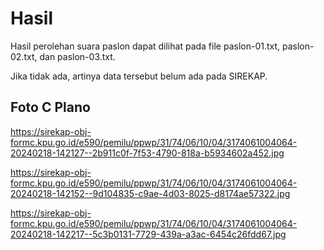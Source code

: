 # Hasil

Hasil perolehan suara paslon dapat dilihat pada file paslon-01.txt, paslon-02.txt, dan paslon-03.txt.

Jika tidak ada, artinya data tersebut belum ada pada SIREKAP.

## Foto C Plano

https://sirekap-obj-formc.kpu.go.id/e590/pemilu/ppwp/31/74/06/10/04/3174061004064-20240218-142127--2b911c0f-7f53-4790-818a-b5934602a452.jpg

https://sirekap-obj-formc.kpu.go.id/e590/pemilu/ppwp/31/74/06/10/04/3174061004064-20240218-142152--9d104835-c9ae-4d03-8025-d8174ae57322.jpg

https://sirekap-obj-formc.kpu.go.id/e590/pemilu/ppwp/31/74/06/10/04/3174061004064-20240218-142217--5c3b0131-7729-439a-a3ac-6454c26fdd67.jpg
